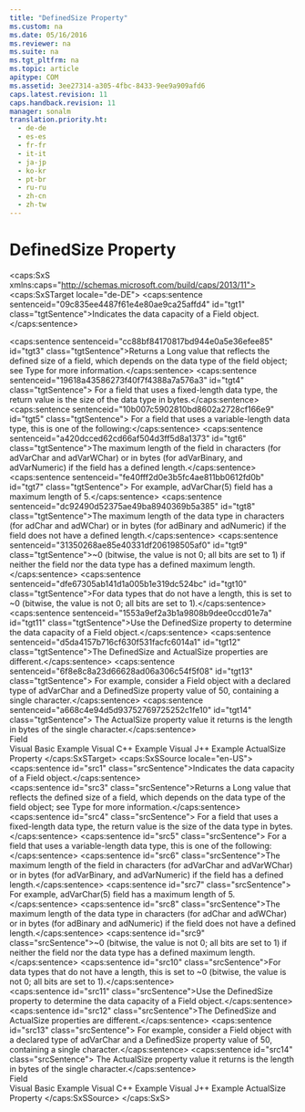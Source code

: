 ```yaml
---
title: "DefinedSize Property"
ms.custom: na
ms.date: 05/16/2016
ms.reviewer: na
ms.suite: na
ms.tgt_pltfrm: na
ms.topic: article
apitype: COM
ms.assetid: 3ee27314-a305-4fbc-8433-9ee9a909afd6
caps.latest.revision: 11
caps.handback.revision: 11
manager: sonalm
translation.priority.ht: 
  - de-de
  - es-es
  - fr-fr
  - it-it
  - ja-jp
  - ko-kr
  - pt-br
  - ru-ru
  - zh-cn
  - zh-tw
---
```

# DefinedSize Property
<?xml version="1.0" encoding="utf-8"?>
<caps:SxS xmlns:caps="http://schemas.microsoft.com/build/caps/2013/11">
  <caps:SxSTarget locale="de-DE">
    <developerReferenceWithoutSyntaxDocument xsi:schemaLocation="http://ddue.schemas.microsoft.com/authoring/2003/5 http://dduestorage.blob.core.windows.net/ddueschema/developer.xsd" xmlns="http://ddue.schemas.microsoft.com/authoring/2003/5" xmlns:xlink="http://www.w3.org/1999/xlink" xmlns:xsi="http://www.w3.org/2001/XMLSchema-instance">
      <introduction>
        <para>
          <caps:sentence sentenceid="09c835ee4487f61e4e80ae9ca25affd4" id="tgt1" class="tgtSentence">Indicates the data capacity of a <legacyLink xlink:href="b10a72fc-3c4b-4186-a70b-993dc9f7a092">Field</legacyLink> object.</caps:sentence>
        </para>
      </introduction>
      <section>
        <title>
          <caps:sentence sentenceid="217e604856b0d798bf936945129e8393" id="tgt2" class="tgtSentence">Return Value</caps:sentence>
        </title>
        <content>
          <para>
            <caps:sentence sentenceid="cc88bf84170817bd944e0a5e36efee85" id="tgt3" class="tgtSentence">Returns a <languageKeyword>Long</languageKeyword> value that reflects the defined size of a field, which depends on the data type of the field object; see <legacyLink xlink:href="8a4c079f-9f4f-4545-801d-85983b8db71e">Type</legacyLink> for more information.</caps:sentence>
            <caps:sentence sentenceid="19618a43586273f40f7f4388a7a576a3" id="tgt4" class="tgtSentence"> For a field that uses a fixed-length data type, the return value is the size of the data type in bytes.</caps:sentence>
            <caps:sentence sentenceid="10b007c5902810bd8602a2728cf166e9" id="tgt5" class="tgtSentence"> For a field that uses a variable-length data type, this is one of the following:</caps:sentence>
          </para>
          <list class="ordered">
            <listItem>
              <para>
                <caps:sentence sentenceid="a420dcced62cd66af504d3ff5d8a1373" id="tgt6" class="tgtSentence">The maximum length of the field in characters (for <legacyBold>adVarChar</legacyBold> and <legacyBold>adVarWChar</legacyBold>) or in bytes (for <legacyBold>adVarBinary</legacyBold>, and <legacyBold>adVarNumeric</legacyBold>) if the field has a defined length.</caps:sentence>
                <caps:sentence sentenceid="fe40fff2d0e3b5fc4ae811bb0612fd0b" id="tgt7" class="tgtSentence"> For example, <legacyBold>adVarChar(5)</legacyBold> field has a maximum length of 5.</caps:sentence>
              </para>
            </listItem>
            <listItem>
              <para>
                <caps:sentence sentenceid="dc92490d52375ae49ba8940369b5a385" id="tgt8" class="tgtSentence">The maximum length of the data type in characters (for <legacyBold>adChar</legacyBold> and <legacyBold>adWChar</legacyBold>) or in bytes (for <legacyBold>adBinary</legacyBold> and <legacyBold>adNumeric</legacyBold>) if the field does not have a defined length.</caps:sentence>
              </para>
            </listItem>
            <listItem>
              <para>
                <caps:sentence sentenceid="31350268ae85e40331df206198505af0" id="tgt9" class="tgtSentence">~0 (bitwise, the value is not 0; all bits are set to 1) if neither the field nor the data type has a defined maximum length.</caps:sentence>
              </para>
            </listItem>
            <listItem>
              <para>
                <caps:sentence sentenceid="dfe67305ab141d1a005b1e319dc524bc" id="tgt10" class="tgtSentence">For data types that do not have a length, this is set to ~0 (bitwise, the value is not 0; all bits are set to 1).</caps:sentence>
              </para>
            </listItem>
          </list>
        </content>
      </section>
      <languageReferenceRemarks>
        <content>
          <para>
            <caps:sentence sentenceid="1553a9ef2a3b1a9808b9dee0ccd01e7a" id="tgt11" class="tgtSentence">Use the <legacyBold>DefinedSize</legacyBold> property to determine the data capacity of a <legacyBold>Field</legacyBold> object.</caps:sentence>
          </para>
          <para>
            <caps:sentence sentenceid="d5da4157b716cf630f531facfc6014a1" id="tgt12" class="tgtSentence">The <legacyBold>DefinedSize</legacyBold> and <legacyLink xlink:href="722803d0-cef5-4d4c-b79d-3f2f58052229">ActualSize</legacyLink> properties are different.</caps:sentence>
            <caps:sentence sentenceid="6f8e8c8a23d66628ad06a306c54f5f08" id="tgt13" class="tgtSentence"> For example, consider a <legacyBold>Field</legacyBold> object with a declared type of <legacyBold>adVarChar</legacyBold> and a <legacyBold>DefinedSize</legacyBold> property value of 50, containing a single character.</caps:sentence>
            <caps:sentence sentenceid="a668c4e94d5d93752769725252c1fe10" id="tgt14" class="tgtSentence"> The <legacyBold>ActualSize</legacyBold> property value it returns is the length in bytes of the single character.</caps:sentence>
          </para>
        </content>
      </languageReferenceRemarks>
      <section>
        <title>
          <caps:sentence sentenceid="2f342d3be839cc5b67ae0de7d404b8e6" id="tgt15" class="tgtSentence">Applies To</caps:sentence>
        </title>
        <content>
          <para>
            <link xlink:href="b10a72fc-3c4b-4186-a70b-993dc9f7a092">Field</link>
          </para>
        </content>
      </section>
      <relatedTopics>
        <link xlink:href="bff2c273-b535-4b32-83b3-0336a406859c">Visual Basic Example</link>
        <link xlink:href="05f7cc97-b806-41d2-939d-a955d10844c4">Visual C++ Example</link>
        <link xlink:href="2a0936e6-6452-4fef-9295-50407a13d691">Visual J++ Example</link>
        <link xlink:href="722803d0-cef5-4d4c-b79d-3f2f58052229">ActualSize Property</link>
      </relatedTopics>
    </developerReferenceWithoutSyntaxDocument>
  </caps:SxSTarget>
  <caps:SxSSource locale="en-US">
    <developerReferenceWithoutSyntaxDocument xsi:schemaLocation="http://ddue.schemas.microsoft.com/authoring/2003/5 http://dduestorage.blob.core.windows.net/ddueschema/developer.xsd" xmlns="http://ddue.schemas.microsoft.com/authoring/2003/5" xmlns:xlink="http://www.w3.org/1999/xlink" xmlns:xsi="http://www.w3.org/2001/XMLSchema-instance">
      <introduction>
        <para>
          <caps:sentence id="src1" class="srcSentence">Indicates the data capacity of a <legacyLink xlink:href="b10a72fc-3c4b-4186-a70b-993dc9f7a092">Field</legacyLink> object.</caps:sentence>
        </para>
      </introduction>
      <section>
        <title>
          <caps:sentence id="src2" class="srcSentence">Return Value</caps:sentence>
        </title>
        <content>
          <para>
            <caps:sentence id="src3" class="srcSentence">Returns a <languageKeyword>Long</languageKeyword> value that reflects the defined size of a field, which depends on the data type of the field object; see <legacyLink xlink:href="8a4c079f-9f4f-4545-801d-85983b8db71e">Type</legacyLink> for more information.</caps:sentence>
            <caps:sentence id="src4" class="srcSentence"> For a field that uses a fixed-length data type, the return value is the size of the data type in bytes.</caps:sentence>
            <caps:sentence id="src5" class="srcSentence"> For a field that uses a variable-length data type, this is one of the following:</caps:sentence>
          </para>
          <list class="ordered">
            <listItem>
              <para>
                <caps:sentence id="src6" class="srcSentence">The maximum length of the field in characters (for <legacyBold>adVarChar</legacyBold> and <legacyBold>adVarWChar</legacyBold>) or in bytes (for <legacyBold>adVarBinary</legacyBold>, and <legacyBold>adVarNumeric</legacyBold>) if the field has a defined length.</caps:sentence>
                <caps:sentence id="src7" class="srcSentence"> For example, <legacyBold>adVarChar(5)</legacyBold> field has a maximum length of 5.</caps:sentence>
              </para>
            </listItem>
            <listItem>
              <para>
                <caps:sentence id="src8" class="srcSentence">The maximum length of the data type in characters (for <legacyBold>adChar</legacyBold> and <legacyBold>adWChar</legacyBold>) or in bytes (for <legacyBold>adBinary</legacyBold> and <legacyBold>adNumeric</legacyBold>) if the field does not have a defined length.</caps:sentence>
              </para>
            </listItem>
            <listItem>
              <para>
                <caps:sentence id="src9" class="srcSentence">~0 (bitwise, the value is not 0; all bits are set to 1) if neither the field nor the data type has a defined maximum length.</caps:sentence>
              </para>
            </listItem>
            <listItem>
              <para>
                <caps:sentence id="src10" class="srcSentence">For data types that do not have a length, this is set to ~0 (bitwise, the value is not 0; all bits are set to 1).</caps:sentence>
              </para>
            </listItem>
          </list>
        </content>
      </section>
      <languageReferenceRemarks>
        <content>
          <para>
            <caps:sentence id="src11" class="srcSentence">Use the <legacyBold>DefinedSize</legacyBold> property to determine the data capacity of a <legacyBold>Field</legacyBold> object.</caps:sentence>
          </para>
          <para>
            <caps:sentence id="src12" class="srcSentence">The <legacyBold>DefinedSize</legacyBold> and <legacyLink xlink:href="722803d0-cef5-4d4c-b79d-3f2f58052229">ActualSize</legacyLink> properties are different.</caps:sentence>
            <caps:sentence id="src13" class="srcSentence"> For example, consider a <legacyBold>Field</legacyBold> object with a declared type of <legacyBold>adVarChar</legacyBold> and a <legacyBold>DefinedSize</legacyBold> property value of 50, containing a single character.</caps:sentence>
            <caps:sentence id="src14" class="srcSentence"> The <legacyBold>ActualSize</legacyBold> property value it returns is the length in bytes of the single character.</caps:sentence>
          </para>
        </content>
      </languageReferenceRemarks>
      <section>
        <title>
          <caps:sentence id="src15" class="srcSentence">Applies To</caps:sentence>
        </title>
        <content>
          <para>
            <link xlink:href="b10a72fc-3c4b-4186-a70b-993dc9f7a092">Field</link>
          </para>
        </content>
      </section>
      <relatedTopics>
        <link xlink:href="bff2c273-b535-4b32-83b3-0336a406859c">Visual Basic Example</link>
        <link xlink:href="05f7cc97-b806-41d2-939d-a955d10844c4">Visual C++ Example</link>
        <link xlink:href="2a0936e6-6452-4fef-9295-50407a13d691">Visual J++ Example</link>
        <link xlink:href="722803d0-cef5-4d4c-b79d-3f2f58052229">ActualSize Property</link>
      </relatedTopics>
    </developerReferenceWithoutSyntaxDocument>
  </caps:SxSSource>
</caps:SxS>